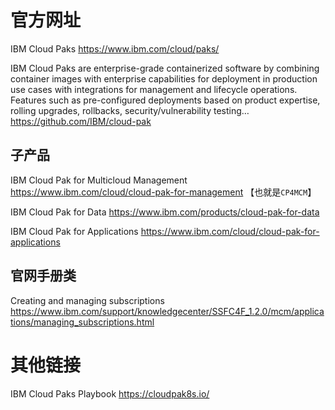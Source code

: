 
# 官方网址

IBM Cloud Paks https://www.ibm.com/cloud/paks/

IBM Cloud Paks are enterprise-grade containerized software by combining container images with enterprise capabilities for deployment in production use cases with integrations for management and lifecycle operations. Features such as pre-configured deployments based on product expertise, rolling upgrades, rollbacks, security/vulnerability testing… https://github.com/IBM/cloud-pak

## 子产品

IBM Cloud Pak for Multicloud Management https://www.ibm.com/cloud/cloud-pak-for-management 【也就是`CP4MCM`】

IBM Cloud Pak for Data https://www.ibm.com/products/cloud-pak-for-data

IBM Cloud Pak for Applications https://www.ibm.com/cloud/cloud-pak-for-applications

## 官网手册类

Creating and managing subscriptions https://www.ibm.com/support/knowledgecenter/SSFC4F_1.2.0/mcm/applications/managing_subscriptions.html

# 其他链接

IBM Cloud Paks Playbook https://cloudpak8s.io/
